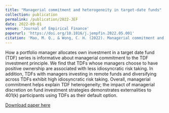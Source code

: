 ```yaml
---
title: "Managerial commitment and heterogeneity in target-date funds"
collection: publication
permalink: /publication/2022-JEF
date: 2022-09-01
venue: 'Journal of Empirical Finance'
paperurl: 'https://doi.org/10.1016/j.jempfin.2022.05.001'
citation: 'Mao, M. Q., & Wong, C. H. (2022). Managerial commitment and heterogeneity in target-date funds. Journal of Empirical Finance, 68, 1-19.'
---
```

How a portfolio manager allocates own investment in a target date fund (TDF) series is informative about managerial commitment to the TDF investment principle. We find that TDFs whose managers choose to have positive ownership are associated with less idiosyncratic risk taking. In addition, TDFs with managers investing in remote funds and diversifying across TDFs exhibit high idiosyncratic risk taking. Overall, managerial commitment helps explain TDF heterogeneity; the impact of managerial discretion on fund investment strategies demonstrates externalities to 401(k) participants using TDFs as their default option.

[Download paper here](https://doi.org/10.1016/j.jempfin.2022.05.001)
